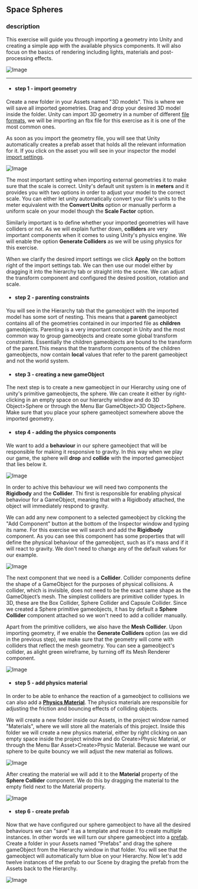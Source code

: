 ## Space Spheres

### description

This exercise will guide you through importing a geometry into Unity and creating a simple app with the available physics components. It will also focus on the basics of rendering including lights, materials and post-processing effects.

![Image](https://github.com/EleanaGrimshaw/unity-basic-training/blob/master/Image%20Links/FirstUnityGame.gif?raw=true)

---

* #### step 1 - import geometry
Create a new folder in your Assets named "3D models". This is where we will save all imported geometries. Drag and drop your desired 3D model inside the folder. Unity can import 3D geometry in a number of different [file formats](https://docs.unity3d.com/Manual/3D-formats.html), we will be importing an fbx file for this exercise as it is one of the most common ones. 

As soon as you import the geometry file, you will see that Unity automatically creates a prefab asset that holds all the relevant information for it. If you click on the asset you will see in your inspector the model [import settings](https://docs.unity3d.com/Manual/FBXImporter-Model.html).

![Image](https://github.com/EleanaGrimshaw/unity-basic-training/blob/master/Image%20Links/importingnew.JPG?raw=true)

The most important setting when importing external geometries it to make sure that the scale is correct. Unity's default unit system is in **meters** and it provides you with two options in order to adjust your model to the correct scale. You can either let unity automatically convert your file's units to the meter equivalent with the **Convert Units** option or manually perform a uniform scale on your model though the **Scale Factor** option.

Similarly important is to define whether your imported geometries will have colliders or not. As we will explain further down, **colliders** are very important components when it comes to using Unity's physics engine. We will enable the option **Generate Colliders** as we will be using physics for this exercise. 

When we clarify the desired import settings we click **Apply** on the bottom right of the import settings tab. We can then use our model either by dragging it into the hierarchy tab or straight into the scene. We can adjust the transform component and configured the desired position, rotation and scale.

* #### step 2 - parenting constraints
You will see in the Hierarchy tab that the gameobject with the imported model has some sort of nesting. This means that a **parent** gameobject contains all of the geometries contained in our imported file as **children** gameobjects. Parenting is a very important concept in Unity and the most common way to group gameobjects and create some global transform constraints. Essentially the children gameobjects are bound to the transform of the parent.This means that the transform components of the children gameobjects, now contain **local** values that refer to the parent gameobject and not the world system. 

* #### step 3 - creating a new gameObject
The next step is to create a new gameobject in our Hierarchy using one of unity's primitive gameobjects, the sphere. We can create it either by right-clicking in an empty space on our hierarchy window and do 3D Object>Sphere or through the Menu Bar GameObject>3D Object>Sphere. Make sure that you place your sphere gameobject somewhere above the imported geometry.

* #### step 4 - adding the physics components
We want to add a **behaviour** in our sphere gameobject that will be responsible for making it responsive to gravity. In this way when we play our game, the sphere will **drop** and **collide** with the imported gameobject that lies below it. 

![Image](https://github.com/EleanaGrimshaw/unity-basic-training/blob/master/Image%20Links/rollingSphere.gif?raw=true)

In order to achive this behaviour we will need two components the **Rigidbody** and the **Collider**. Thi first is responsible for enabling physical behaviour for a GameObject, meaning that with a Rigidbody attached, the object will immediately respond to gravity.

We can add any new component to a selected gameobject by clicking the "Add Component" button at the bottom of the Inspector window and typing its name. For this exercise we will search and add the **Rigidbody** component. As you can see this component has some properties that will define the physical behaviour of the gameobject, such as it's mass and if it will react to gravity. We don't need to change any of the default values for our example.

![Image](https://github.com/EleanaGrimshaw/unity-basic-training/blob/master/Image%20Links/rigid.JPG?raw=true)

The next component that we need is a **Collider**. Collider components define the shape of a GameObject for the purposes of physical collisions. A collider, which is invisible, does not need to be the exact same shape as the GameObject’s mesh. The simplest colliders are primitive collider types. In 3D, these are the Box Collider, Sphere Collider and Capsule Collider. Since we created a Sphere primitive gameobjects, it has by default a **Sphere Collider** component attached so we won't need to add a collider manually.

Apart from the primitive colliders, we also have the **Mesh Collider**. Upon importing geometry, if we enable the **Generate Colliders** option (as we did in the previous step), we make sure that the geometry will come with colliders that reflect the mesh geometry. You can see a gameobject's collider, as alight green wireframe, by turning off its Mesh Renderer component. 

![Image](https://github.com/EleanaGrimshaw/unity-basic-training/blob/master/Image%20Links/colliders.JPG?raw=true)

* #### step 5 - add physics material
In order to be able to enhance the reaction of a gameobject to collisions we can also add a **[Physics Material](https://docs.unity3d.com/Manual/class-PhysicMaterial.html)**. The physics materials are responsible for adjusting the friction and bouncing effects of colliding objects. 

We will create a new folder inside our Assets, in the project window named "Materials", where we will store all the materials of this project. Inside this folder we will create a new physics material, either by right clicking on aan empty space inside the project window and do Create>Physic Material, or through the Menu Bar Asset>Create>Physic Material. Because we want our sphere to be quite bouncy we will adjust the new material as follows.

![Image](https://github.com/EleanaGrimshaw/unity-basic-training/blob/master/Image%20Links/physicmat.JPG?raw=true)

After creating the material we will add it to the **Material** property of the **Sphere Collider** component. We do this by dragging the material to the empty field next to the Material property.

![Image](https://github.com/EleanaGrimshaw/unity-basic-training/blob/master/Image%20Links/Bounce-ball.gif?raw=true)

* #### step 6 - create prefab
Now that we have configured our sphere gameobject to have all the desired behaviours we can "save" it as a template and reuse it to create multiple instances. In other words we will turn our shpere gameobject into a [prefab](https://docs.unity3d.com/Manual/Prefabs.html). Create a folder in your Assets named "Prefabs" and drag the sphere gameObject from the Hierarchy window in that folder. You will see that the gameobject will automatically turn blue on your Hierarchy. Now let's add twelve instances of the prefab to our Scene by draging the prefab from the Assets back to the Hierarchy. 

![Image](https://github.com/EleanaGrimshaw/unity-basic-training/blob/master/Image%20Links/Add-prefabs.gif?raw=true)
